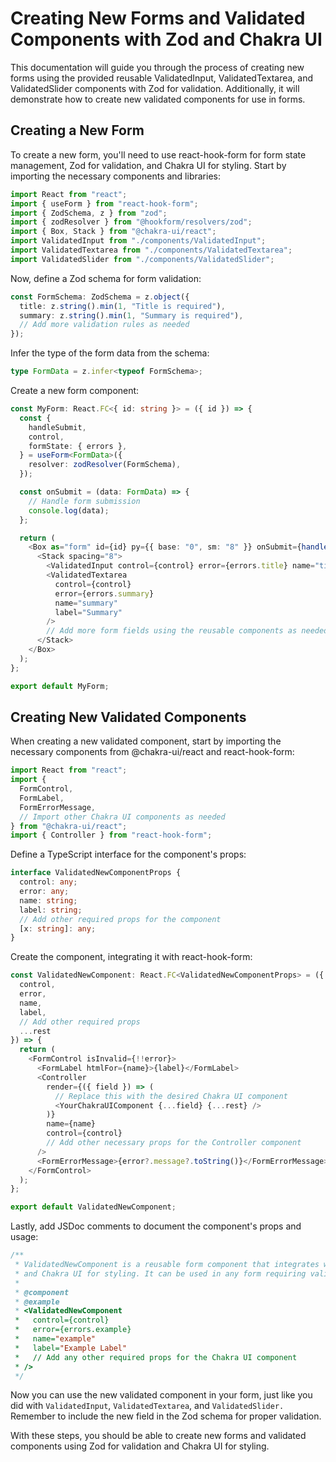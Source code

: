 # Creating New Forms and Validated Components with Zod and Chakra UI

This documentation will guide you through the process of creating new forms using the provided reusable ValidatedInput, ValidatedTextarea, and ValidatedSlider components with Zod for validation. Additionally, it will demonstrate how to create new validated components for use in forms.

## Creating a New Form

To create a new form, you'll need to use react-hook-form for form state management, Zod for validation, and Chakra UI for styling. Start by importing the necessary components and libraries:

```typescript
import React from "react";
import { useForm } from "react-hook-form";
import { ZodSchema, z } from "zod";
import { zodResolver } from "@hookform/resolvers/zod";
import { Box, Stack } from "@chakra-ui/react";
import ValidatedInput from "./components/ValidatedInput";
import ValidatedTextarea from "./components/ValidatedTextarea";
import ValidatedSlider from "./components/ValidatedSlider";
```

Now, define a Zod schema for form validation:

```typescript
const FormSchema: ZodSchema = z.object({
  title: z.string().min(1, "Title is required"),
  summary: z.string().min(1, "Summary is required"),
  // Add more validation rules as needed
});
```

Infer the type of the form data from the schema:

```typescript
type FormData = z.infer<typeof FormSchema>;
```

Create a new form component:

```typescript
const MyForm: React.FC<{ id: string }> = ({ id }) => {
  const {
    handleSubmit,
    control,
    formState: { errors },
  } = useForm<FormData>({
    resolver: zodResolver(FormSchema),
  });

  const onSubmit = (data: FormData) => {
    // Handle form submission
    console.log(data);
  };

  return (
    <Box as="form" id={id} py={{ base: "0", sm: "8" }} onSubmit={handleSubmit(onSubmit)}>
      <Stack spacing="8">
        <ValidatedInput control={control} error={errors.title} name="title" label="Title" />
        <ValidatedTextarea
          control={control}
          error={errors.summary}
          name="summary"
          label="Summary"
        />
        // Add more form fields using the reusable components as needed
      </Stack>
    </Box>
  );
};

export default MyForm;
```

## Creating New Validated Components

When creating a new validated component, start by importing the necessary components from @chakra-ui/react and react-hook-form:

```typescript
import React from "react";
import {
  FormControl,
  FormLabel,
  FormErrorMessage,
  // Import other Chakra UI components as needed
} from "@chakra-ui/react";
import { Controller } from "react-hook-form";
```

Define a TypeScript interface for the component's props:

```typescript
interface ValidatedNewComponentProps {
  control: any;
  error: any;
  name: string;
  label: string;
  // Add other required props for the component
  [x: string]: any;
}
```

Create the component, integrating it with react-hook-form:

```js
const ValidatedNewComponent: React.FC<ValidatedNewComponentProps> = ({
  control,
  error,
  name,
  label,
  // Add other required props
  ...rest
}) => {
  return (
    <FormControl isInvalid={!!error}>
      <FormLabel htmlFor={name}>{label}</FormLabel>
      <Controller
        render={({ field }) => (
          // Replace this with the desired Chakra UI component
          <YourChakraUIComponent {...field} {...rest} />
        )}
        name={name}
        control={control}
        // Add other necessary props for the Controller component
      />
      <FormErrorMessage>{error?.message?.toString()}</FormErrorMessage>
    </FormControl>
  );
};

export default ValidatedNewComponent;
```

Lastly, add JSDoc comments to document the component's props and usage:

```ts
/**
 * ValidatedNewComponent is a reusable form component that integrates with react-hook-form
 * and Chakra UI for styling. It can be used in any form requiring validation.
 *
 * @component
 * @example
 * <ValidatedNewComponent
 *   control={control}
 *   error={errors.example}
 *   name="example"
 *   label="Example Label"
 *   // Add any other required props for the Chakra UI component
 * />
 */
```

Now you can use the new validated component in your form, just like you did with `ValidatedInput`, `ValidatedTextarea`, and `ValidatedSlider.` Remember to include the new field in the Zod schema for proper validation.

With these steps, you should be able to create new forms and validated components using Zod for validation and Chakra UI for styling.
